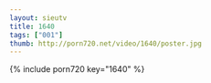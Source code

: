 ```yaml
--- 
layout: sieutv
title: 1640
tags: ["001"]
thumb: http://porn720.net/video/1640/poster.jpg
---
```

{% include porn720 key="1640" %} 
